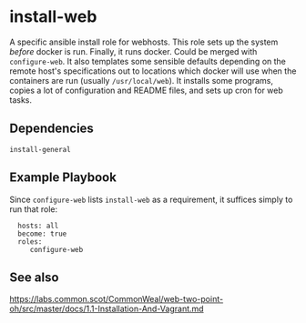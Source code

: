 install-web
=========

A specific ansible install role for webhosts. This role sets up the system *before* docker is run. Finally, it runs docker. Could  be merged with `configure-web`. It also templates some sensible defaults depending on the remote host's specifications out to locations which docker will use when the containers are run (usually `/usr/local/web`). It installs some programs, copies a lot of configuration and README files, and sets up cron for web tasks.

Dependencies
------------

`install-general`

Example Playbook
----------------

Since `configure-web` lists `install-web` as a requirement, it suffices simply to run that role:

      hosts: all
      become: true
      roles:
         configure-web

See also
---

https://labs.common.scot/CommonWeal/web-two-point-oh/src/master/docs/1.1-Installation-And-Vagrant.md